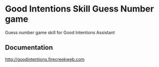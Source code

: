 # Good Intentions Skill Guess Number game

Guess number game skill for Good Intentions Assistant

## Documentation

http://goodintentions.firecreekweb.com
